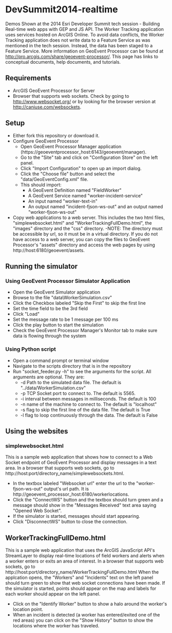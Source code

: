 DevSummit2014-realtime
======================

Demos Shown at the 2014 Esri Developer Summit tech session - Building Real-time web apps with GEP and JS API. The Worker Tracking application uses services hosted on ArcGIS Online.
To avoid data conflicts, the Worker Tracking application does not write data to a Feature Service as was mentioned in the tech session. Instead, the data has been staged to a Feature Service.
More information on GeoEvent Processor can be found at http://pro.arcgis.com/share/geoevent-processor/. This page has links to conceptual documents, help documents, and tutorials.

## Requirements
- ArcGIS GeoEvent Processor for Server
- Browser that supports web sockets. Check by going to http://www.websocket.org/ or by looking for the browser version at http://caniuse.com/websockets.

## Setup
- Either fork this repository or download it.
- Configure GeoEvent Processor
    - Open GeoEvent Processor Manager application (https://geoeventprocessor_host:6143/geoevent/manager).
    - Go to the "Site" tab and click on "Configuration Store" on the left panel.
    - Click "Import Configuration" to open up an import dialog.
    - Click the "Choose file" button and select the "data/GeoEventConfig.xml" file.
    - This should import:
        - A GeoEvent Definition named "FieldWorker"
        - A GeoEvent Service named "worker-incident-service"
        - An input named "worker-text-in"
        - An output named "incident-fjson-ws-out" and an output named "worker-fjson-ws-out"
- Copy web applications to a web server. This includes the two html files, "simplewebsocket.html" and "WorkerTrackingFullDemo.html", the "images" directory and the "css" directory.
    -NOTE: The directory must be accessible by url, so it must be in a virtual directory. If you do not have access to a web server, you can copy the files to GeoEvent Processor's "assets" directory and access the web pages by using http://host:6180/geoevent/assets.

## Running the simulator
### Using GeoEvent Processor Simulator Application
- Open the GeoEvent Simulator application
- Browse to the file "data\WorkerSimulation.csv"
- Click the Checkbox labeled "Skip the First" to skip the first line
- Set the time field to be the 3rd field
- Click "Load"
- Set the message rate to be 1 message per 100 ms
- Click the play button to start the simulation
- Check the GeoEvent Processor Manager's Monitor tab to make sure data is flowing through the system

### Using Python script
- Open a command prompt or terminal window
- Navigate to the scripts directory that is in the repository
- Run "socket_feeder.py -h" to see the arguments for the script. All arguments are optional. They are:
    - -d Path to the simulated data file. The default is "../data/WorkerSimulation.csv"
    - -p TCP Socket port to connect to. The default is 5565.
    - -i interval between messages in milliseconds. The default is 100
    - -n name of the machine to connect to. The default is "localhost"
    - -s flag to skip the first line of the data file. The default is True
    - -l flag to loop continuously through the data. The default is False

## Using the websites

### simplewebsocket.html

This is a sample web application that shows how to connect to a Web Socket endpoint of GeoEvent Processor and display messages in a text area. In a browser that supports web sockets, go to http://host:port/directory_name/simplewebsockets.html.

- In the textbox labeled "Websocket url" enter the url to the "worker-fjson-ws-out" output's url path. It is http://geoevent_processor_host:6180/workerlocations.
- Click the "ConnectWS" button and the textbox should turn green and a message should show in the "Messages Received" text area saying "Opened Web Socket".
- If the simulator is started, messages should start appearing.
- Click  "DisconnectWS" button to close the connection.

## WorkerTrackingFullDemo.html

This is a sample web application that uses the ArcGIS JavaScript API's StreamLayer to display real-time locations of field workers and alerts when a worker enters or exits an area of interest. In a browser that supports web sockets, go to http://host:port/directory_name/WorkerTrackingFullDemo.html
When the applcation opens, the "Workers" and "Incidents" text on the left panel should turn green to show that web socket connections have been made.
If the simulator is started, points should appear on the map and labels for each worker should appear on the left panel.

- Click on the "Identify Worker" button to show a halo around the worker's location point.
- When an incident is detected (a worker has entered/exited one of the red areas) you can click on the "Show History" button to show the locations where the worker has traveled.

